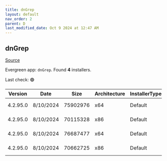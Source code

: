 ```yaml
---
title: dnGrep
layout: default
nav_order: 2
parent: D
last_modified_date: Oct 9 2024 at 12:47 AM
---
```


## dnGrep

[Source](https://dngrep.github.io/)

Evergreen app: `dnGrep`. Found **4** installers.

Last check: 🟢

| Version  | Date      | Size     | Architecture | InstallerType | Type | URI                                                                                                                                                                          |
| -------- | --------- | -------- | ------------ | ------------- | ---- | ---------------------------------------------------------------------------------------------------------------------------------------------------------------------------- |
| 4.2.95.0 | 8/10/2024 | 75902976 | x64          | Default       | msi  | [https://github.com/dnGrep/dnGrep/releases/download/v4.2.95.0/dnGREP.4.2.95.x64.msi](https://github.com/dnGrep/dnGrep/releases/download/v4.2.95.0/dnGREP.4.2.95.x64.msi)     |
| 4.2.95.0 | 8/10/2024 | 70115328 | x86          | Default       | msi  | [https://github.com/dnGrep/dnGrep/releases/download/v4.2.95.0/dnGREP.4.2.95.x86.msi](https://github.com/dnGrep/dnGrep/releases/download/v4.2.95.0/dnGREP.4.2.95.x86.msi)     |
| 4.2.95.0 | 8/10/2024 | 76687477 | x64          | Default       | zip  | [https://github.com/dnGrep/dnGrep/releases/download/v4.2.95.0/dnGrep.4.2.95.0.x64.zip](https://github.com/dnGrep/dnGrep/releases/download/v4.2.95.0/dnGrep.4.2.95.0.x64.zip) |
| 4.2.95.0 | 8/10/2024 | 70662725 | x86          | Default       | zip  | [https://github.com/dnGrep/dnGrep/releases/download/v4.2.95.0/dnGrep.4.2.95.0.x86.zip](https://github.com/dnGrep/dnGrep/releases/download/v4.2.95.0/dnGrep.4.2.95.0.x86.zip) |
